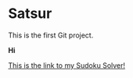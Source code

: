 # Satsur
This is the first Git project.
<!DOCTYPE html>
<html>
<p><b>Hi</b></p>
<a id="SudokuSolverLink" href="https://satsur.github.io/Satsur/Sudoku%20Solver%20Code.html">This is the link to my Sudoku Solver!</a><br><br>
</html>
